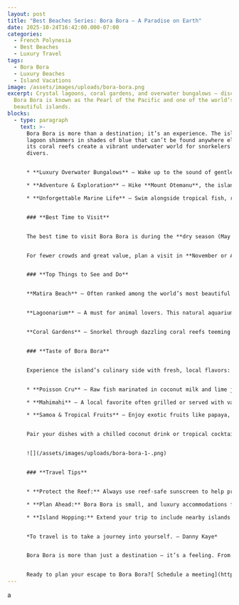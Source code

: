 ```yaml
---
layout: post
title: "Best Beaches Series: Bora Bora – A Paradise on Earth"
date: 2025-10-24T16:42:00.000-07:00
categories:
  - French Polynesia
  - Best Beaches
  - Luxury Travel
tags:
  - Bora Bora
  - Luxury Beaches
  - Island Vacations
image: /assets/images/uploads/bora-bora.png
excerpt: Crystal lagoons, coral gardens, and overwater bungalows — discover why
  Bora Bora is known as the Pearl of the Pacific and one of the world’s most
  beautiful islands.
blocks:
  - type: paragraph
    text: >-
      Bora Bora is more than a destination; it’s an experience. The island’s
      lagoon shimmers in shades of blue that can’t be found anywhere else, while
      its coral reefs create a vibrant underwater world for snorkelers and
      divers.


      * **Luxury Overwater Bungalows** – Wake up to the sound of gentle waves and step directly into the lagoon from your private deck.

      * **Adventure & Exploration** – Hike **Mount Otemanu**, the island’s dormant volcano, for panoramic views that stretch across the Pacific.

      * **Unforgettable Marine Life** – Swim alongside tropical fish, rays, and reef sharks in one of the world’s clearest lagoons.


      ### **Best Time to Visit**


      The best time to visit Bora Bora is during the **dry season (May to October)** when the weather is warm, sunny, and perfect for outdoor adventures. Expect crystal-clear waters ideal for snorkeling, swimming, and lagoon tours.


      For fewer crowds and great value, plan a visit in **November or April**, just before or after the peak season.


      ### **Top Things to See and Do**


      **Matira Beach** – Often ranked among the world’s most beautiful beaches, Matira’s soft white sands and calm, shallow waters make it perfect for sunbathing or paddleboarding.


      **Lagoonarium** – A must for animal lovers. This natural aquarium lets you get close to sharks, stingrays, and colorful fish in a safe, guided setting.


      **Coral Gardens** – Snorkel through dazzling coral reefs teeming with marine life. Bring a waterproof camera — you’ll want to capture every moment.


      ### **Taste of Bora Bora**


      Experience the island’s culinary side with fresh, local flavors:


      * **Poisson Cru** – Raw fish marinated in coconut milk and lime juice, a Polynesian classic.

      * **Mahimahi** – A local favorite often grilled or served with vanilla sauce.

      * **Samoa & Tropical Fruits** – Enjoy exotic fruits like papaya, mango, and passion fruit for a sweet finish to your meal.


      Pair your dishes with a chilled coconut drink or tropical cocktail while watching the sunset — it’s paradise in every sense.


      ![](/assets/images/uploads/bora-bora-1-.png)


      ### **Travel Tips**


      * **Protect the Reef:** Always use reef-safe sunscreen to help preserve Bora Bora’s fragile marine ecosystem.

      * **Plan Ahead:** Bora Bora is small, and luxury accommodations fill up fast — booking early is key.

      * **Island Hopping:** Extend your trip to include nearby islands like **Moorea** or **Tahiti** for a full French Polynesian experience.


      *To travel is to take a journey into yourself. – Danny Kaye*


      Bora Bora is more than just a destination — it’s a feeling. From the moment you arrive, the pace of life slows, the water sparkles brighter, and every sunset feels cinematic. Whether it’s a romantic escape or a once-in-a-lifetime adventure, Bora Bora will remind you that paradise is real.


      Ready to plan your escape to Bora Bora?[ Schedule a meeting](https://voyagebyluna.com/contact) to start designing your dream island getaway.
---
```

a
